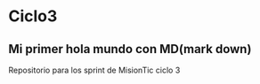 # Ciclo3
## Mi primer hola mundo con MD(mark down)
Repositorio para los sprint de MisionTic ciclo 3
